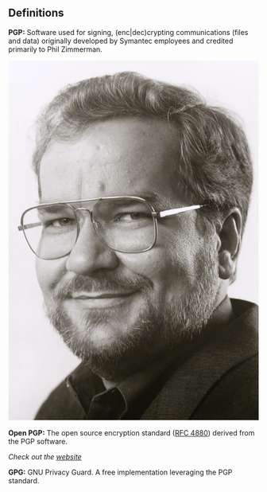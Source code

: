 ## Definitions


**PGP:** Software used for signing, (enc|dec)crypting communications (files and data) originally developed by Symantec employees and credited primarily to Phil Zimmerman.

![philly z](pgp_presentation/assets/philzimmerman.jpg)


**Open PGP:** The open source encryption standard ([RFC 4880](https://tools.ietf.org/html/rfc4880)) derived from the PGP software.

_Check out the [website](https://www.openpgp.org/)_


**GPG:** GNU Privacy Guard. A free implementation leveraging the PGP standard.

<!-- Has a buncha front ends, but we're only gonna be talking about the CLI because we're engineers and its cool. -->
